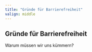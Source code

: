 ```yaml
---
title: "Gründe für Barrierefreiheit"
valign: middle
---
```

## Gründe <span class="visually-hidden">für Barrierefreiheit</span> 

Warum müssen wir uns kümmern?
